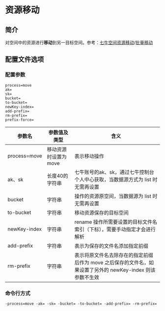 # 资源移动

## 简介
对空间中的资源进行**移动**到另一目标空间。参考：[七牛空间资源移动](https://developer.qiniu.com/kodo/api/1288/move)/[批量移动](https://developer.qiniu.com/kodo/api/1250/batch)

## 配置文件选项

### 配置参数
```
process=move
ak=
sk=
bucket= 
to-bucket=
newKey-index=
add-prefix=
rm-prefix=
prefix-force=
```  
|参数名|参数值及类型 | 含义|  
|-----|-------|-----|  
|process=move| 移动资源时设置为move| 表示移动操作|  
|ak、sk|长度40的字符串|七牛账号的ak、sk，通过七牛控制台个人中心获取，当数据源方式为 list 时无需再设置|  
|bucket| 字符串| 操作的资源原空间，当数据源为 list 时无需再设置|  
|to-bucket| 字符串| 移动资源保存的目标空间|  
|newKey-index| 字符串| rename 操作所需要设置的目标文件名索引（下标），需要手动指定才会进行解析|  
|add-prefix| 字符串| 表示为保存的文件名添加指定前缀|  
|rm-prefix| 字符串| 表示将原文件名去除存在的指定前缀后作为 move 之后保存的文件名，如果设置了另外的 newKey-index 则该参数不生效|  

### 命令行方式
```
-process=move -ak= -sk= -bucket= -to-bucket= -add-prefix= -rm-prefix=
```
